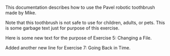 This documentation describes how to use the Pavel robotic toothbrush made by Mike.

Note that this toothbrush is not safe to use for children, adults, or pets. This is some garbage text just for purpose of this exercise.

Here is some new text for the purpose of Exercise 5: Changing a File.

Added another new line for Exercise 7: Going Back in Time.